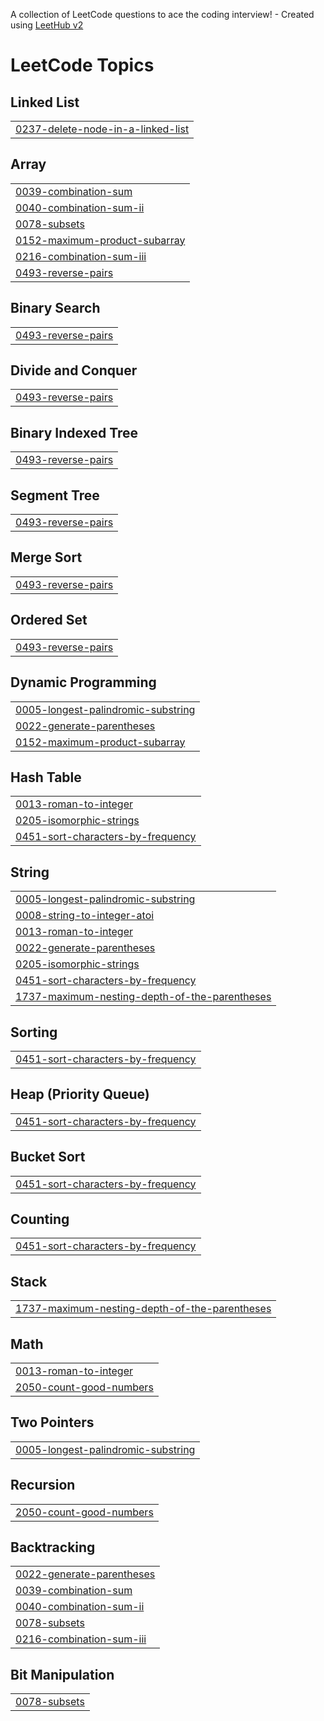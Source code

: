 A collection of LeetCode questions to ace the coding interview! - Created using [LeetHub v2](https://github.com/arunbhardwaj/LeetHub-2.0)
<!---LeetCode Topics Start-->
# LeetCode Topics
## Linked List
|  |
| ------- |
| [0237-delete-node-in-a-linked-list](https://github.com/Raushankumar-prog/Leetcode-practice/tree/master/0237-delete-node-in-a-linked-list) |
## Array
|  |
| ------- |
| [0039-combination-sum](https://github.com/Raushankumar-prog/Leetcode-practice/tree/master/0039-combination-sum) |
| [0040-combination-sum-ii](https://github.com/Raushankumar-prog/Leetcode-practice/tree/master/0040-combination-sum-ii) |
| [0078-subsets](https://github.com/Raushankumar-prog/Leetcode-practice/tree/master/0078-subsets) |
| [0152-maximum-product-subarray](https://github.com/Raushankumar-prog/Leetcode-practice/tree/master/0152-maximum-product-subarray) |
| [0216-combination-sum-iii](https://github.com/Raushankumar-prog/Leetcode-practice/tree/master/0216-combination-sum-iii) |
| [0493-reverse-pairs](https://github.com/Raushankumar-prog/Leetcode-practice/tree/master/0493-reverse-pairs) |
## Binary Search
|  |
| ------- |
| [0493-reverse-pairs](https://github.com/Raushankumar-prog/Leetcode-practice/tree/master/0493-reverse-pairs) |
## Divide and Conquer
|  |
| ------- |
| [0493-reverse-pairs](https://github.com/Raushankumar-prog/Leetcode-practice/tree/master/0493-reverse-pairs) |
## Binary Indexed Tree
|  |
| ------- |
| [0493-reverse-pairs](https://github.com/Raushankumar-prog/Leetcode-practice/tree/master/0493-reverse-pairs) |
## Segment Tree
|  |
| ------- |
| [0493-reverse-pairs](https://github.com/Raushankumar-prog/Leetcode-practice/tree/master/0493-reverse-pairs) |
## Merge Sort
|  |
| ------- |
| [0493-reverse-pairs](https://github.com/Raushankumar-prog/Leetcode-practice/tree/master/0493-reverse-pairs) |
## Ordered Set
|  |
| ------- |
| [0493-reverse-pairs](https://github.com/Raushankumar-prog/Leetcode-practice/tree/master/0493-reverse-pairs) |
## Dynamic Programming
|  |
| ------- |
| [0005-longest-palindromic-substring](https://github.com/Raushankumar-prog/Leetcode-practice/tree/master/0005-longest-palindromic-substring) |
| [0022-generate-parentheses](https://github.com/Raushankumar-prog/Leetcode-practice/tree/master/0022-generate-parentheses) |
| [0152-maximum-product-subarray](https://github.com/Raushankumar-prog/Leetcode-practice/tree/master/0152-maximum-product-subarray) |
## Hash Table
|  |
| ------- |
| [0013-roman-to-integer](https://github.com/Raushankumar-prog/Leetcode-practice/tree/master/0013-roman-to-integer) |
| [0205-isomorphic-strings](https://github.com/Raushankumar-prog/Leetcode-practice/tree/master/0205-isomorphic-strings) |
| [0451-sort-characters-by-frequency](https://github.com/Raushankumar-prog/Leetcode-practice/tree/master/0451-sort-characters-by-frequency) |
## String
|  |
| ------- |
| [0005-longest-palindromic-substring](https://github.com/Raushankumar-prog/Leetcode-practice/tree/master/0005-longest-palindromic-substring) |
| [0008-string-to-integer-atoi](https://github.com/Raushankumar-prog/Leetcode-practice/tree/master/0008-string-to-integer-atoi) |
| [0013-roman-to-integer](https://github.com/Raushankumar-prog/Leetcode-practice/tree/master/0013-roman-to-integer) |
| [0022-generate-parentheses](https://github.com/Raushankumar-prog/Leetcode-practice/tree/master/0022-generate-parentheses) |
| [0205-isomorphic-strings](https://github.com/Raushankumar-prog/Leetcode-practice/tree/master/0205-isomorphic-strings) |
| [0451-sort-characters-by-frequency](https://github.com/Raushankumar-prog/Leetcode-practice/tree/master/0451-sort-characters-by-frequency) |
| [1737-maximum-nesting-depth-of-the-parentheses](https://github.com/Raushankumar-prog/Leetcode-practice/tree/master/1737-maximum-nesting-depth-of-the-parentheses) |
## Sorting
|  |
| ------- |
| [0451-sort-characters-by-frequency](https://github.com/Raushankumar-prog/Leetcode-practice/tree/master/0451-sort-characters-by-frequency) |
## Heap (Priority Queue)
|  |
| ------- |
| [0451-sort-characters-by-frequency](https://github.com/Raushankumar-prog/Leetcode-practice/tree/master/0451-sort-characters-by-frequency) |
## Bucket Sort
|  |
| ------- |
| [0451-sort-characters-by-frequency](https://github.com/Raushankumar-prog/Leetcode-practice/tree/master/0451-sort-characters-by-frequency) |
## Counting
|  |
| ------- |
| [0451-sort-characters-by-frequency](https://github.com/Raushankumar-prog/Leetcode-practice/tree/master/0451-sort-characters-by-frequency) |
## Stack
|  |
| ------- |
| [1737-maximum-nesting-depth-of-the-parentheses](https://github.com/Raushankumar-prog/Leetcode-practice/tree/master/1737-maximum-nesting-depth-of-the-parentheses) |
## Math
|  |
| ------- |
| [0013-roman-to-integer](https://github.com/Raushankumar-prog/Leetcode-practice/tree/master/0013-roman-to-integer) |
| [2050-count-good-numbers](https://github.com/Raushankumar-prog/Leetcode-practice/tree/master/2050-count-good-numbers) |
## Two Pointers
|  |
| ------- |
| [0005-longest-palindromic-substring](https://github.com/Raushankumar-prog/Leetcode-practice/tree/master/0005-longest-palindromic-substring) |
## Recursion
|  |
| ------- |
| [2050-count-good-numbers](https://github.com/Raushankumar-prog/Leetcode-practice/tree/master/2050-count-good-numbers) |
## Backtracking
|  |
| ------- |
| [0022-generate-parentheses](https://github.com/Raushankumar-prog/Leetcode-practice/tree/master/0022-generate-parentheses) |
| [0039-combination-sum](https://github.com/Raushankumar-prog/Leetcode-practice/tree/master/0039-combination-sum) |
| [0040-combination-sum-ii](https://github.com/Raushankumar-prog/Leetcode-practice/tree/master/0040-combination-sum-ii) |
| [0078-subsets](https://github.com/Raushankumar-prog/Leetcode-practice/tree/master/0078-subsets) |
| [0216-combination-sum-iii](https://github.com/Raushankumar-prog/Leetcode-practice/tree/master/0216-combination-sum-iii) |
## Bit Manipulation
|  |
| ------- |
| [0078-subsets](https://github.com/Raushankumar-prog/Leetcode-practice/tree/master/0078-subsets) |
<!---LeetCode Topics End-->